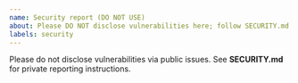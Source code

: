 ```yaml
---
name: Security report (DO NOT USE)
about: Please DO NOT disclose vulnerabilities here; follow SECURITY.md
labels: security
---
```


Please do not disclose vulnerabilities via public issues.
See **SECURITY.md** for private reporting instructions.
